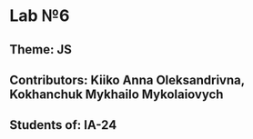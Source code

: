 # Lab №6
## Theme: JS
## Contributors: Kiiko Anna Oleksandrivna, Kokhanchuk Mykhailo Mykolaiovych
## Students of: IA-24
